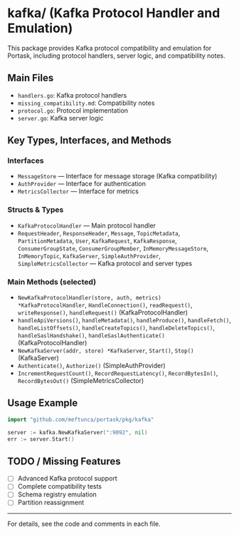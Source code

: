 # kafka/ (Kafka Protocol Handler and Emulation)

This package provides Kafka protocol compatibility and emulation for Portask, including protocol handlers, server logic, and compatibility notes.

## Main Files
- `handlers.go`: Kafka protocol handlers
- `missing_compatibility.md`: Compatibility notes
- `protocol.go`: Protocol implementation
- `server.go`: Kafka server logic

## Key Types, Interfaces, and Methods

### Interfaces
- `MessageStore` — Interface for message storage (Kafka compatibility)
- `AuthProvider` — Interface for authentication
- `MetricsCollector` — Interface for metrics

### Structs & Types
- `KafkaProtocolHandler` — Main protocol handler
- `RequestHeader`, `ResponseHeader`, `Message`, `TopicMetadata`, `PartitionMetadata`, `User`, `KafkaRequest`, `KafkaResponse`, `ConsumerGroupState`, `ConsumerGroupMember`, `InMemoryMessageStore`, `InMemoryTopic`, `KafkaServer`, `SimpleAuthProvider`, `SimpleMetricsCollector` — Kafka protocol and server types

### Main Methods (selected)
- `NewKafkaProtocolHandler(store, auth, metrics) *KafkaProtocolHandler`, `HandleConnection()`, `readRequest()`, `writeResponse()`, `handleRequest()` (KafkaProtocolHandler)
- `handleApiVersions()`, `handleMetadata()`, `handleProduce()`, `handleFetch()`, `handleListOffsets()`, `handleCreateTopics()`, `handleDeleteTopics()`, `handleSaslHandshake()`, `handleSaslAuthenticate()` (KafkaProtocolHandler)
- `NewKafkaServer(addr, store) *KafkaServer`, `Start()`, `Stop()` (KafkaServer)
- `Authenticate()`, `Authorize()` (SimpleAuthProvider)
- `IncrementRequestCount()`, `RecordRequestLatency()`, `RecordBytesIn()`, `RecordBytesOut()` (SimpleMetricsCollector)

## Usage Example
```go
import "github.com/meftunca/portask/pkg/kafka"

server := kafka.NewKafkaServer(":9092", nil)
err := server.Start()
```

## TODO / Missing Features
- [ ] Advanced Kafka protocol support
- [ ] Complete compatibility tests
- [ ] Schema registry emulation
- [ ] Partition reassignment

---

For details, see the code and comments in each file.
